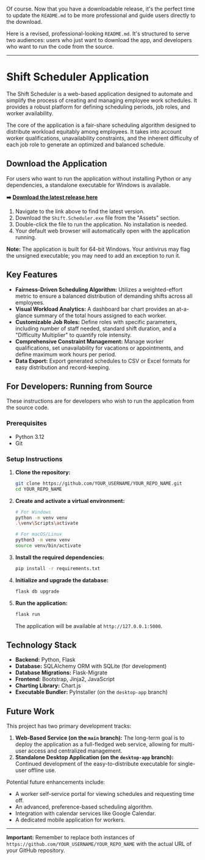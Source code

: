 Of course. Now that you have a downloadable release, it's the perfect time to update the `README.md` to be more professional and guide users directly to the download.

Here is a revised, professional-looking `README.md`. It's structured to serve two audiences: users who just want to download the app, and developers who want to run the code from the source.

---

# Shift Scheduler Application

The Shift Scheduler is a web-based application designed to automate and simplify the process of creating and managing employee work schedules. It provides a robust platform for defining scheduling periods, job roles, and worker availability.

The core of the application is a fair-share scheduling algorithm designed to distribute workload equitably among employees. It takes into account worker qualifications, unavailability constraints, and the inherent difficulty of each job role to generate an optimized and balanced schedule.

## Download the Application

For users who want to run the application without installing Python or any dependencies, a standalone executable for Windows is available.

**➡️ [Download the latest release here](https://github.com/YOUR_USERNAME/YOUR_REPO_NAME/releases)**

1.  Navigate to the link above to find the latest version.
2.  Download the `Shift.Scheduler.exe` file from the "Assets" section.
3.  Double-click the file to run the application. No installation is needed.
4.  Your default web browser will automatically open with the application running.

**Note:** The application is built for 64-bit Windows. Your antivirus may flag the unsigned executable; you may need to add an exception to run it.

## Key Features

-   **Fairness-Driven Scheduling Algorithm:** Utilizes a weighted-effort metric to ensure a balanced distribution of demanding shifts across all employees.
-   **Visual Workload Analytics:** A dashboard bar chart provides an at-a-glance summary of the total hours assigned to each worker.
-   **Customizable Job Roles:** Define roles with specific parameters, including number of staff needed, standard shift duration, and a "Difficulty Multiplier" to quantify role intensity.
-   **Comprehensive Constraint Management:** Manage worker qualifications, set unavailability for vacations or appointments, and define maximum work hours per period.
-   **Data Export:** Export generated schedules to CSV or Excel formats for easy distribution and record-keeping.

## For Developers: Running from Source

These instructions are for developers who wish to run the application from the source code.

### Prerequisites

-   Python 3.12
-   Git

### Setup Instructions

1.  **Clone the repository:**
    ```bash
    git clone https://github.com/YOUR_USERNAME/YOUR_REPO_NAME.git
    cd YOUR_REPO_NAME
    ```

2.  **Create and activate a virtual environment:**
    ```bash
    # For Windows
    python -m venv venv
    .\venv\Scripts\activate

    # For macOS/Linux
    python3 -m venv venv
    source venv/bin/activate
    ```

3.  **Install the required dependencies:**
    ```bash
    pip install -r requirements.txt
    ```

4.  **Initialize and upgrade the database:**
    ```bash
    flask db upgrade
    ```

5.  **Run the application:**
    ```bash
    flask run
    ```
    The application will be available at `http://127.0.0.1:5000`.

## Technology Stack

-   **Backend:** Python, Flask
-   **Database:** SQLAlchemy ORM with SQLite (for development)
-   **Database Migrations:** Flask-Migrate
-   **Frontend:** Bootstrap, Jinja2, JavaScript
-   **Charting Library:** Chart.js
-   **Executable Bundler:** PyInstaller (on the `desktop-app` branch)

## Future Work

This project has two primary development tracks:
1.  **Web-Based Service (on the `main` branch):** The long-term goal is to deploy the application as a full-fledged web service, allowing for multi-user access and centralized management.
2.  **Standalone Desktop Application (on the `desktop-app` branch):** Continued development of the easy-to-distribute executable for single-user offline use.

Potential future enhancements include:
-   A worker self-service portal for viewing schedules and requesting time off.
-   An advanced, preference-based scheduling algorithm.
-   Integration with calendar services like Google Calendar.
-   A dedicated mobile application for workers.

---

**Important:** Remember to replace both instances of `https://github.com/YOUR_USERNAME/YOUR_REPO_NAME` with the actual URL of your GitHub repository.
